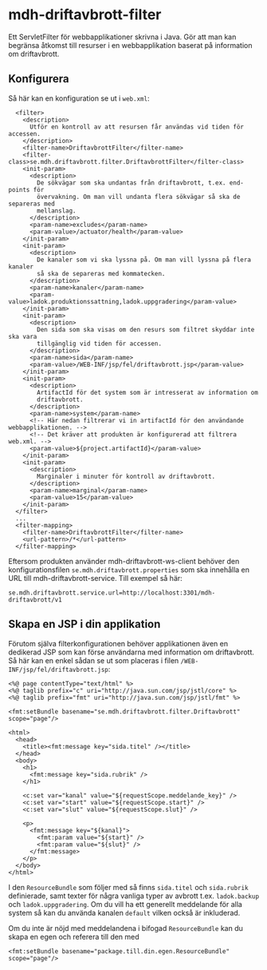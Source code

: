 # mdh-driftavbrott-filter

Ett ServletFilter för webbapplikationer skrivna i Java. Gör att man kan begränsa
åtkomst till resurser i en webbapplikation baserat på information om
driftavbrott.

## Konfigurera

Så här kan en konfiguration se ut i `web.xml`:

```
  <filter>
    <description>
      Utför en kontroll av att resursen får användas vid tiden för accessen.
    </description>
    <filter-name>DriftavbrottFilter</filter-name>
    <filter-class>se.mdh.driftavbrott.filter.DriftavbrottFilter</filter-class>
    <init-param>
      <description>
        De sökvägar som ska undantas från driftavbrott, t.ex. end-points för
        övervakning. Om man vill undanta flera sökvägar så ska de separeras med
        mellanslag.
      </description>
      <param-name>excludes</param-name>
      <param-value>/actuator/health</param-value>
    </init-param>
    <init-param>
      <description>
        De kanaler som vi ska lyssna på. Om man vill lyssna på flera kanaler
        så ska de separeras med kommatecken.
      </description>
      <param-name>kanaler</param-name>
      <param-value>ladok.produktionssattning,ladok.uppgradering</param-value>
    </init-param>
    <init-param>
      <description>
        Den sida som ska visas om den resurs som filtret skyddar inte ska vara
        tillgänglig vid tiden för accessen.
      </description>
      <param-name>sida</param-name>
      <param-value>/WEB-INF/jsp/fel/driftavbrott.jsp</param-value>
    </init-param>
    <init-param>
      <description>
        ArtifactId för det system som är intresserat av information om
        driftavbrott.
      </description>
      <param-name>system</param-name>
      <!-- Här nedan filtrerar vi in artifactId för den användande webbapplikationen. -->
      <!-- Det kräver att produkten är konfigurerad att filtrera web.xml. -->
      <param-value>${project.artifactId}</param-value>
    </init-param>
    <init-param>
      <description>
        Marginaler i minuter för kontroll av driftavbrott. 
      </description>
      <param-name>marginal</param-name>
      <param-value>15</param-value>
    </init-param>
  </filter>
  ...
  <filter-mapping>
    <filter-name>DriftavbrottFilter</filter-name>
    <url-pattern>/*</url-pattern>
  </filter-mapping>
```

Eftersom produkten använder mdh-driftavbrott-ws-client behöver den
konfigurationsfilen `se.mdh.driftavbrott.properties` som ska innehålla en URL
till mdh-driftavbrott-service. Till exempel så här:

```
se.mdh.driftavbrott.service.url=http://localhost:3301/mdh-driftavbrott/v1
```

## Skapa en JSP i din applikation

Förutom själva filterkonfigurationen behöver applikationen även en dedikerad JSP
som kan förse användarna med information om driftavbrott. Så här kan en enkel
sådan se ut som placeras i filen `/WEB-INF/jsp/fel/driftavbrott.jsp`:

```
<%@ page contentType="text/html" %>
<%@ taglib prefix="c" uri="http://java.sun.com/jsp/jstl/core" %>
<%@ taglib prefix="fmt" uri="http://java.sun.com/jsp/jstl/fmt" %>

<fmt:setBundle basename="se.mdh.driftavbrott.filter.Driftavbrott" scope="page"/>

<html>
  <head>
    <title><fmt:message key="sida.titel" /></title>
  </head>
  <body>
    <h1>
      <fmt:message key="sida.rubrik" />
    </h1>
  
    <c:set var="kanal" value="${requestScope.meddelande_key}" />
    <c:set var="start" value="${requestScope.start}" />
    <c:set var="slut" value="${requestScope.slut}" />
  
    <p>
      <fmt:message key="${kanal}">
        <fmt:param value="${start}" />
        <fmt:param value="${slut}" />
      </fmt:message>
    </p>
  </body>
</html>
```

I den `ResourceBundle` som följer med så finns `sida.titel` och `sida.rubrik`
definierade, samt texter för några vanliga typer av avbrott t.ex. `ladok.backup`
och `ladok.uppgradering`. Om du vill ha ett generellt meddelande för alla system
så kan du använda kanalen `default` vilken också är inkluderad.

Om du inte är nöjd med meddelandena i bifogad `ResourceBundle` kan du skapa en
egen och referera till den med 
```
<fmt:setBundle basename="package.till.din.egen.ResourceBundle" scope="page"/>
```
